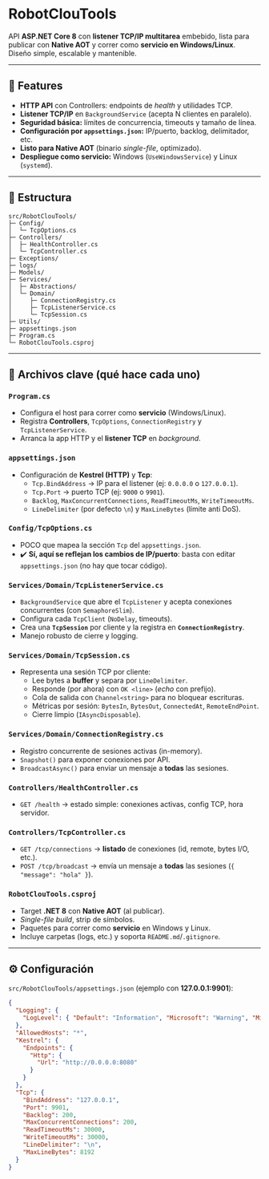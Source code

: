 # RobotClouTools

API **ASP.NET Core 8** con **listener TCP/IP multitarea** embebido, lista para publicar con **Native AOT** y correr como **servicio en Windows/Linux**.  
Diseño simple, escalable y mantenible.

---

## 🚀 Features

- **HTTP API** con Controllers: endpoints de _health_ y utilidades TCP.
- **Listener TCP/IP** en `BackgroundService` (acepta N clientes en paralelo).
- **Seguridad básica:** límites de concurrencia, timeouts y tamaño de línea.
- **Configuración por `appsettings.json`:** IP/puerto, backlog, delimitador, etc.
- **Listo para Native AOT** (binario _single-file_, optimizado).
- **Despliegue como servicio:** Windows (`UseWindowsService`) y Linux (`systemd`).

---

## 📁 Estructura

```text
src/RobotClouTools/
├─ Config/
│  └─ TcpOptions.cs
├─ Controllers/
│  ├─ HealthController.cs
│  └─ TcpController.cs
├─ Exceptions/
├─ logs/
├─ Models/
├─ Services/
│  ├─ Abstractions/
│  └─ Domain/
│     ├─ ConnectionRegistry.cs
│     ├─ TcpListenerService.cs
│     └─ TcpSession.cs
├─ Utils/
├─ appsettings.json
├─ Program.cs
└─ RobotClouTools.csproj

```
---

## 🧩 Archivos clave (qué hace cada uno)

### `Program.cs`
- Configura el host para correr como **servicio** (Windows/Linux).
- Registra **Controllers**, `TcpOptions`, `ConnectionRegistry` y `TcpListenerService`.
- Arranca la app HTTP y el **listener TCP** en _background_.

### `appsettings.json`
- Configuración de **Kestrel (HTTP)** y **Tcp**:
  - `Tcp.BindAddress` → IP para el listener (ej: `0.0.0.0` o `127.0.0.1`).
  - `Tcp.Port` → puerto TCP (ej: `9000` o `9901`).
  - `Backlog`, `MaxConcurrentConnections`, `ReadTimeoutMs`, `WriteTimeoutMs`.
  - `LineDelimiter` (por defecto `\n`) y `MaxLineBytes` (límite anti DoS).

### `Config/TcpOptions.cs`
- POCO que mapea la sección `Tcp` del `appsettings.json`.  
- ✔️ **Sí, aquí se reflejan los cambios de IP/puerto**: basta con editar `appsettings.json` (no hay que tocar código).

### `Services/Domain/TcpListenerService.cs`
- `BackgroundService` que abre el `TcpListener` y acepta conexiones concurrentes (con `SemaphoreSlim`).
- Configura cada `TcpClient` (`NoDelay`, timeouts).
- Crea una **`TcpSession`** por cliente y la registra en **`ConnectionRegistry`**.
- Manejo robusto de cierre y logging.

### `Services/Domain/TcpSession.cs`
- Representa una sesión TCP por cliente:
  - Lee bytes a **buffer** y separa por `LineDelimiter`.
  - Responde (por ahora) con `OK <line>` (_echo_ con prefijo).
  - Cola de salida con `Channel<string>` para no bloquear escrituras.
  - Métricas por sesión: `BytesIn`, `BytesOut`, `ConnectedAt`, `RemoteEndPoint`.
  - Cierre limpio (`IAsyncDisposable`).

### `Services/Domain/ConnectionRegistry.cs`
- Registro concurrente de sesiones activas (in-memory).
- `Snapshot()` para exponer conexiones por API.
- `BroadcastAsync()` para enviar un mensaje a **todas** las sesiones.

### `Controllers/HealthController.cs`
- `GET /health` → estado simple: conexiones activas, config TCP, hora servidor.

### `Controllers/TcpController.cs`
- `GET /tcp/connections` → **listado** de conexiones (id, remote, bytes I/O, etc.).
- `POST /tcp/broadcast` → envía un mensaje a **todas** las sesiones (`{ "message": "hola" }`).

### `RobotClouTools.csproj`
- Target **.NET 8** con **Native AOT** (al publicar).
- _Single-file build_, strip de símbolos.
- Paquetes para correr como **servicio** en Windows y Linux.
- Incluye carpetas (logs, etc.) y soporta `README.md`/`.gitignore`.

---

## ⚙️ Configuración

`src/RobotClouTools/appsettings.json` (ejemplo con **127.0.0.1:9901**):
```json
{
  "Logging": {
    "LogLevel": { "Default": "Information", "Microsoft": "Warning", "Microsoft.Hosting.Lifetime": "Information" }
  },
  "AllowedHosts": "*",
  "Kestrel": {
    "Endpoints": {
      "Http": {
        "Url": "http://0.0.0.0:8080"
      }
    }
  },
  "Tcp": {
    "BindAddress": "127.0.0.1",
    "Port": 9901,
    "Backlog": 200,
    "MaxConcurrentConnections": 200,
    "ReadTimeoutMs": 30000,
    "WriteTimeoutMs": 30000,
    "LineDelimiter": "\n",
    "MaxLineBytes": 8192
  }
}
